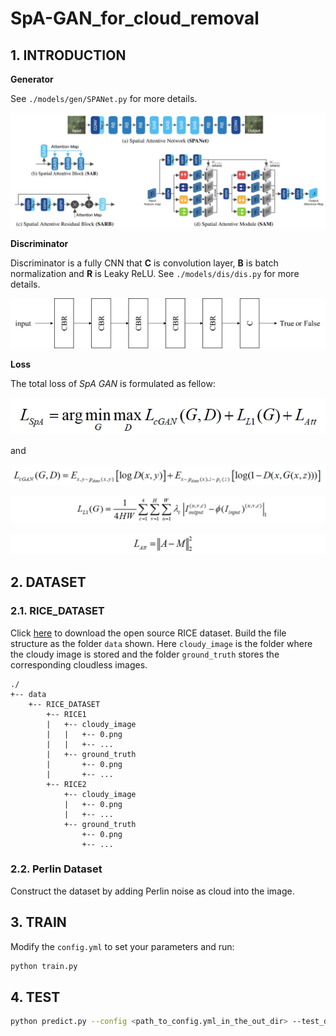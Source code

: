 # SpA-GAN_for_cloud_removal

## 1. INTRODUCTION

**Generator**

See `./models/gen/SPANet.py` for more details.

![SPANet](./readme_images/SPANet.jpg)

**Discriminator**

Discriminator is a fully  CNN that **C** is convolution layer, **B** is batch normalization and **R** is Leaky ReLU. See `./models/dis/dis.py` for more details.

![dis](./readme_images/dis.jpg)

**Loss**

The total loss of *SpA GAN* is formulated as fellow:

![loss_spa-gan](./readme_images/loss_spagan.png)

and

![loss_cgan](./readme_images/loss_cgan.png)

![loss_l1](./readme_images/loss_l1.png)

![loss_att](./readme_images/loss_att.png)

## 2. DATASET

### 2.1. RICE_DATASET

Click [here](https://github.com/BUPTLdy/RICE_DATASET) to download the open source RICE dataset. Build the file structure as the folder `data` shown. Here `cloudy_image` is the folder where the cloudy image is stored and the folder `ground_truth` stores the corresponding cloudless images.

```
./
+-- data
	+--	RICE_DATASET
		+--	RICE1
		|	+-- cloudy_image
		|	|	+-- 0.png
		|	|	+-- ...
		|	+-- ground_truth
		|		+-- 0.png
		|		+-- ...
		+--	RICE2
			+-- cloudy_image
			|	+-- 0.png
			|	+-- ...
			+-- ground_truth
				+-- 0.png
				+-- ...
```

### 2.2. Perlin Dataset

Construct the dataset by adding Perlin noise as cloud into the image.

## 3. TRAIN

Modify the `config.yml` to set your parameters and run:

```bash
python train.py
```

## 4. TEST

```bash
python predict.py --config <path_to_config.yml_in_the_out_dir> --test_dir <path_to_a_directory_stored_test_data> --out_dir <path_to_an_output_directory> --pretrained <path_to_a_pretrained_model> --cuda
```

